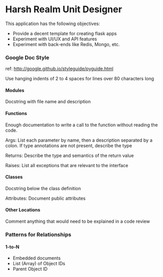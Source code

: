 # Harsh Realm Unit Designer

This application has the following objectives:

* Provide a decent template for creating flask apps
* Experiment with UI/UX and API features
* Experiment with back-ends like Redis, Mongo, etc.

### Google Doc Style

ref: http://google.github.io/styleguide/pyguide.html

Use hanging indents of 2 to 4 spaces for lines over 80 characters long

#### Modules

Docstring with file name and description

#### Functions

Enough documentation to write a call to the function without reading the code.

Args: List each parameter by name, then a description separated by a colon. If type annotations are not present, describe the type

Returns: Describe the type and semantics of the return value

Raises: List all exceptions that are relevant to the interface

#### Classes

Docstring below the class definition

Attributes: Document public attributes

#### Other Locations

Comment anything that would need to be explained in a code review

### Patterns for Relationships

#### 1-to-N
* Embedded documents
* List (Array) of Object IDs
* Parent Object ID